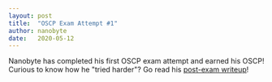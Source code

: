 ```yaml
---
layout: post
title:  "OSCP Exam Attempt #1"
author: nanobyte
date:   2020-05-12
---
```


Nanobyte has completed his first OSCP exam attempt and earned his OSCP! Curious to know how he "tried harder"? Go read his <a href="http://nanobytesecurity.com/2020/05/12/post-oscp-exam-writeup.html">post-exam writeup</a>!
